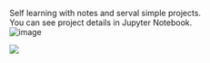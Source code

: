 Self learning with notes and serval simple projects.  
You can see project details in Jupyter Notebook.  
![image](https://github.com/XiongWT1024/2024/assets/157451162/c7377312-260f-46e3-a0c7-9fa16ce547dd)

![](https://komarev.com/ghpvc/?username=XiongWT1024)
